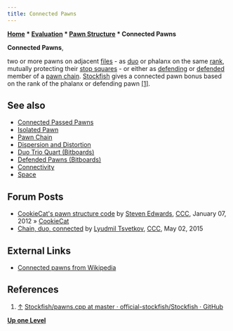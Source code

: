 ```yaml
---
title: Connected Pawns
---
```

**[Home](Home "Home") * [Evaluation](Evaluation "Evaluation") * [Pawn Structure](Pawn_Structure "Pawn Structure") * Connected Pawns**

**Connected Pawns**,

two or more pawns on adjacent [files](Files "Files") - as [duo](</Duo_Trio_Quart_(Bitboards)> "Duo Trio Quart (Bitboards)") or phalanx on the same [rank](Ranks "Ranks"), mutually protecting their [stop squares](Stop_Square "Stop Square") - or either as [defending](</Defended_Pawns_(Bitboards)#Defenders> "Defended Pawns (Bitboards)") or [defended](</Defended_Pawns_(Bitboards)> "Defended Pawns (Bitboards)") member of a [pawn chain](Pawn_Chain "Pawn Chain").
[Stockfish](Stockfish "Stockfish") gives a connected pawn bonus based on the rank of the phalanx or defending pawn <a id="cite-note-1" href="#cite-ref-1">[1]</a>.

## See also

- [Connected Passed Pawns](Connected_Passed_Pawns "Connected Passed Pawns")
- [Isolated Pawn](Isolated_Pawn "Isolated Pawn")
- [Pawn Chain](Pawn_Chain "Pawn Chain")
- [Dispersion and Distortion](Dispersion_and_Distortion "Dispersion and Distortion")
- [Duo Trio Quart (Bitboards)](</Duo_Trio_Quart_(Bitboards)> "Duo Trio Quart (Bitboards)")
- [Defended Pawns (Bitboards)](</Defended_Pawns_(Bitboards)> "Defended Pawns (Bitboards)")
- [Connectivity](Connectivity "Connectivity")
- [Space](Space "Space")

## Forum Posts

- [CookieCat's pawn structure code](http://www.talkchess.com/forum3/viewtopic.php?f=7&t=41842) by [Steven Edwards](Steven_Edwards "Steven Edwards"), [CCC](CCC "CCC"), January 07, 2012 » [CookieCat](CookieCat "CookieCat")
- [Chain, duo, connected](http://www.talkchess.com/forum/viewtopic.php?t=56206) by [Lyudmil Tsvetkov](Lyudmil_Tsvetkov "Lyudmil Tsvetkov"), [CCC](CCC "CCC"), May 02, 2015

## External Links

- [Connected pawns from Wikipedia](https://en.wikipedia.org/wiki/Connected_pawns)

## References

1. <a id="cite-ref-1" href="#cite-note-1">↑</a> [Stockfish/pawns.cpp at master · official-stockfish/Stockfish · GitHub](https://github.com/official-stockfish/Stockfish/blob/master/src/pawns.cpp)

**[Up one Level](Pawn_Structure "Pawn Structure")**

